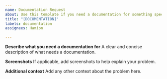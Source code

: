 ```yaml
---
name: Documentation Request
about: Use this template if you need a documentation for something specific.
title: "[DOCUMENTATION]"
labels: documentation
assignees: Hamion

---
```


**Describe what you need a documentation for**
A clear and concise description of what needs a documentation.

**Screenshots**
If applicable, add screenshots to help explain your problem.

**Additional context**
Add any other context about the problem here.
